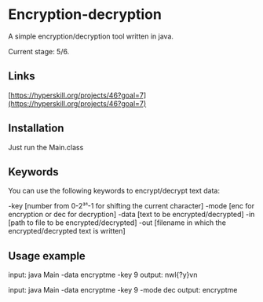 # Encryption-decryption
A simple encryption/decryption tool written in java.

Current stage: 5/6.

## Links
[https://hyperskill.org/projects/46?goal=7](https://hyperskill.org/projects/46?goal=7)

## Installation
Just run the Main.class

## Keywords
You can use the following keywords to encrypt/decrypt text data:

-key  [number from 0-2³¹-1 for shifting the current character]
-mode [enc for encryption or dec for decryption]
-data [text to be encrypted/decrypted]
-in   [path to file to be encrypted/decrypted]
-out  [filename in which the encrypted/decrypted text is written]

## Usage example
input:
java Main -data encryptme -key 9
output:
nwl{?y}vn

input:
java Main -data encryptme -key 9 -mode dec
output:
encryptme

